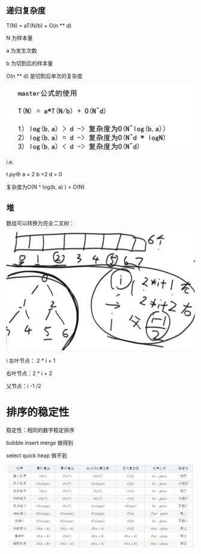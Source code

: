 ## 递归复杂度

T(N) = aT(N/b) + O(n ** d) 

N 为样本量

a 为发生次数

b 为切割后的样本量

O(n ** d) 是切割后单次的复杂度

![image-20210602213749190](assets/image-20210602213749190.png)

i.e.

t.py中 a = 2 b =2 d = 0

复杂度为O(N ^ log(b, a) ) = O(N) 



## 堆

数组可以转换为完全二叉树：

![image-20210610115442822](assets/image-20210610115442822.png)

i 左叶节点： 2 * i + 1 

  右叶节点：2 * i + 2

  父节点：i -1 /2

# 排序的稳定性

稳定性：相同的数字稳定排序

bubble insert merge 做得到

select quick heap 做不到  

![image-20210617084752253](assets/image-20210617084752253.png)

